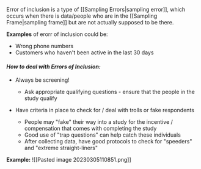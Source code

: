 Error of inclusion is a type of [[Sampling Errors|sampling error]], which occurs when there is data/people who are in the [[Sampling Frame|sampling frame]] but are not actually supposed to be there. 

**Examples** of erorr of inclusion could be:
- Wrong phone numbers
- Customers who haven't been active in the last 30 days

#### *How to deal with Errors of Inclusion:*
-   Always be screening!
	-   Ask appropriate qualifying questions - ensure that the people in the study qualify

-   Have criteria in place to check for / deal with trolls or fake respondents
	-   People may "fake" their way into a study for the incentive / compensation that comes with completing the study
	-   Good use of "trap questions" can help catch these individuals
	-   After collecting data, have good protocols to check for "speeders" and "extreme straight-liners"

**Example:**
![[Pasted image 20230305110851.png]]